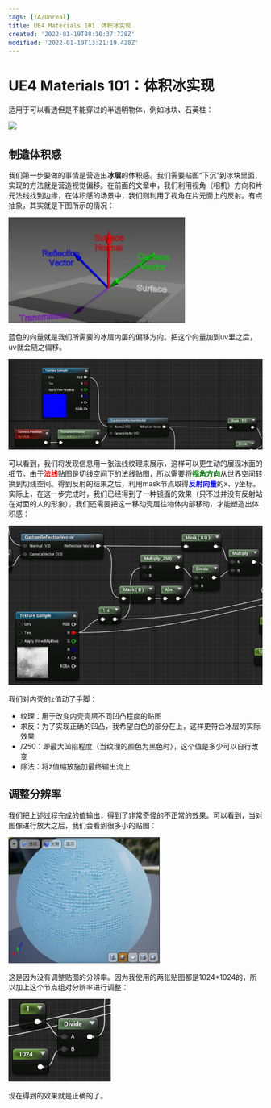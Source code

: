 ```yaml
---
tags: [TA/Unreal]
title: UE4 Materials 101：体积冰实现
created: '2022-01-19T08:10:37.728Z'
modified: '2022-01-19T13:21:19.428Z'
---
```


# UE4 Materials 101：体积冰实现
适用于可以看透但是不能穿过的半透明物体，例如冰块、石英柱：

<img src="https://raw.githubusercontent.com/Guiny-Time/PictureBed/main/%E5%86%B0.gif"/>

## 制造体积感
我们第一步要做的事情是营造出**冰层**的体积感。我们需要贴图“下沉”到冰块里面，实现的方法就是营造视觉偏移。在前面的文章中，我们利用视角（相机）方向和片元法线找到边缘，在体积感的场景中，我们则利用了视角在片元面上的反射。有点抽象，其实就是下图所示的情况：

<img src="https://raw.githubusercontent.com/Guiny-Time/PictureBed/main/20220119182121.png" width=350/>

蓝色的向量就是我们所需要的冰层内层的偏移方向。把这个向量加到uv里之后，uv就会随之偏移。

<img src="https://raw.githubusercontent.com/Guiny-Time/PictureBed/main/20220119201150.png"/>

可以看到，我们将发现信息用一张法线纹理来展示，这样可以更生动的展现冰面的细节。由于<span style="color:red">**法线**</span>贴图是切线空间下的法线贴图，所以需要将<span style="color:green">**视角方向**</span>从世界空间转换到切线空间。得到反射的结果之后，利用mask节点取得<span style="color:blue">**反射向量**</span>的x、y坐标。
实际上，在这一步完成时，我们已经得到了一种镜面的效果（只不过并没有反射站在对面的人的形象）。我们还需要把这一移动壳层往物体内部移动，才能塑造出体积感：

<img src="https://raw.githubusercontent.com/Guiny-Time/PictureBed/main/20220119202319.png"/>

我们对内壳的z值动了手脚：
- 纹理：用于改变内壳壳层不同凹凸程度的贴图
- 求反：为了实现正确的凹凸，我希望白色的部分在上，这样更符合冰层的实际效果
- /250：即最大凹陷程度（当纹理的颜色为黑色时），这个值是多少可以自行改变
- 除法：将z值缩放施加最终输出流上

## 调整分辨率
我们把上述过程完成的值输出，得到了非常奇怪的不正常的效果。可以看到，当对图像进行放大之后，我们会看到很多小的贴图：

<img src="https://raw.githubusercontent.com/Guiny-Time/PictureBed/main/20220119211629.png" width=300/>

这是因为没有调整贴图的分辨率。因为我使用的两张贴图都是1024*1024的，所以加上这个节点组对分辨率进行调整：

<img src="https://raw.githubusercontent.com/Guiny-Time/PictureBed/main/20220119211514.png"/>

现在得到的效果就是正确的了。
